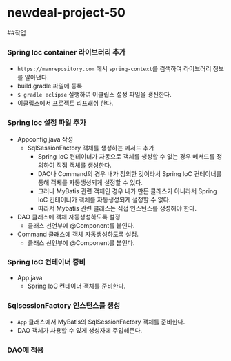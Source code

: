 # newdeal-project-50


##작업

### Spring Ioc container 라이브러리 추가

- `https://mvnrepository.com` 에서 `spring-context`를 검색하여 라이브러리 정보를 알아낸다.
- build.gradle 파일에 등록
- `$ gradle eclipse` 실행하여 이클립스 설정 파일을 갱신한다.
- 이클립스에서 프로젝트 리프래쉬 한다. 

### Spring Ioc 설정 파일 추가

- Appconfig.java 작성
    - SqlSessionFactory 객체를 생성하는 메서드 추가
        - Spring IoC 컨테이너가 자동으로 객체를 생성할 수 없는 경우 메서드를 정의하여 직접 객체를 생성한다.
        - DAO나 Command의 경우 내가 정의한 것이라서 Spring IoC 컨테이너를 통해 객체를 자동생성되게 설정할 수 있다.
        - 그러나 MyBatis 관련 객체인 경우 내가 만든 클래스가 아니라서 Spring IoC 컨테이너가 객체를 자동생성되게 설정할 수 없다.
        - 따라서 Mybatis 관련 클래스는 직접 인스턴스를 생성해야 한다.
- DAO 클래스에 객체 자동생성하도록 설정
    - 클래스 선언부에 @Component를 붙인다.
- Command 클래스에 객체 자동생성하도록 설정.
    - 클래스 선언부에 @Component를 붙인다.


### Spring IoC 컨테이너 중비

- App.java
    - Spring IoC 컨테이너 객체를 준비한다.

### SqlsessionFactory 인스턴스를 생성

- `App` 클래스에서 MyBatis의 SqlSessionFactory 객체를 준비한다.
- DAO 객체가 사용할 수 있게 생성자에 주입해준다.

### DAO에 적용